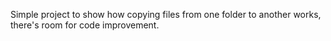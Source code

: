 Simple project to show how copying files from one folder to another works, there's room for code improvement.

